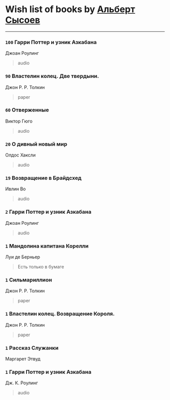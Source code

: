 # Wish list of books by [Альберт Сысоев](http://vk.com/id47446642)
---

### `100` Гарри Поттер и узник Азкабана
Джоан Роулинг
> audio

### `90` Властелин колец. Две твердыни.
Джон Р. Р. Толкин
> paper

### `60` Отверженные
Виктор Гюго
> audio

### `20` О дивный новый мир
Олдос Хаксли
> audio

### `19` Возвращение в Брайдсхед
Ивлин Во
> audio

### `2` Гарри Поттер и узник Азкабана
Джоан Роулинг
> audio

### `1` Мандолина капитана Корелли
Луи де Берньер
> Есть только в бумаге

### `1` Сильмариллион
Джон Р. Р. Толкин
> paper

### `1` Властелин колец. Возвращение Короля.
Джон Р. Р. Толкин
> paper

### `1` Рассказ Служанки
Маргарет Этвуд

### `1` Гарри Поттер и узник Азкабана
Дж. К. Роулинг
> audio

